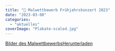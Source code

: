 ```yaml
---
title: "🎨 Malwettbewerb Frühjahrskonzert 2023"
date: "2023-03-08"
categories: 
  - "aktuelles"
coverImage: "Plakate-scaled.jpg"
---
```


[Bilder des Malwettbewerbs](https://volksschule-partenkirchen.de/wp-content/uploads/Plakate.pdf)[Herunterladen](https://volksschule-partenkirchen.de/wp-content/uploads/Plakate.pdf)
